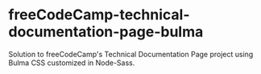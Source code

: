 # freeCodeCamp-technical-documentation-page-bulma
Solution to freeCodeCamp's Technical Documentation Page project using Bulma CSS customized in Node-Sass.
